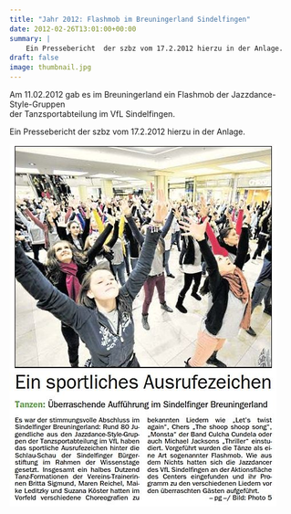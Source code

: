```yaml
---
title: "Jahr 2012: Flashmob im Breuningerland Sindelfingen"
date: 2012-02-26T13:01:00+00:00
summary: |
    Ein Pressebericht  der szbz vom 17.2.2012 hierzu in der Anlage.
draft: false
image: thumbnail.jpg
---
```


Am 11.02.2012 gab es im Breuningerland ein Flashmob der Jazzdance-Style-Gruppen  
der Tanzsportabteilung im VfL Sindelfingen.

Ein Pressebericht  der szbz vom 17.2.2012 hierzu in der Anlage.

![files/vfl/2012/20120217szbz-breuni.jpg](20120217szbz-breuni.jpg)


